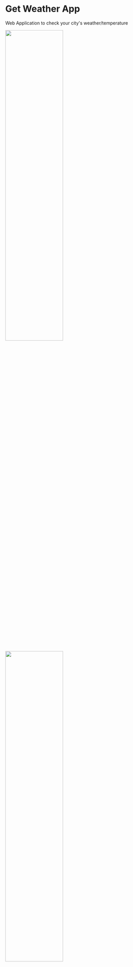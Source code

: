# Get Weather App
Web Application to check your city's weather/temperature

<img width="60%" height="50%" src="https://user-images.githubusercontent.com/41548582/122670131-00206500-d1de-11eb-9c12-09b73c7eaf77.PNG">


<img width="60%" height="50%" src="https://user-images.githubusercontent.com/41548582/122670161-280fc880-d1de-11eb-8b60-8df7c125ecf3.PNG">
